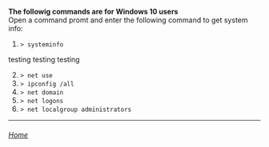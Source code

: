 **The followig commands are for Windows 10 users**
<br>Open a command promt and enter the following command to get system info:

1. ```> systeminfo```

testing testing testing

2. ```> net use```
3. ```> ipconfig /all```
4. ```> net domain```
5. ```> net logons```
6. ```> net localgroup administrators```


---

###### [Home](index.md)